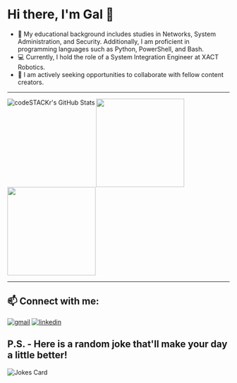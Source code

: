 # Hi there, I'm Gal 👋 

- 📘 My educational background includes studies in Networks, System Administration, and Security. Additionally, I am proficient in     programming languages such as Python, PowerShell, and Bash.
- 💻 Currently, I hold the role of a System Integration Engineer at XACT Robotics.
- 👯 I am actively seeking opportunities to collaborate with fellow content creators.

---

<img align="left" alt="codeSTACKr's GitHub Stats" src="https://github-readme-stats.vercel.app/api?username=ThePinkPanther96&show_icons=true&hide_border=false&title_color=ff652f&icon_color=FFE400&bg_color=09131B&text_color=ffffff&border_color=0c1a25" />

<a href="https://github.com/anuraghazra/github-readme-stats">
  <img height=200 align="center" src="https://github-readme-stats.vercel.app/api?username=ThePinkPanther96" />
</a>
<a href="https://github.com/anuraghazra/convoychat">
  <img height=200 align="center" src="https://github-readme-stats.vercel.app/api/top-langs?username=ThePinkPanther96&layout=compact&langs_count=8&card_width=320" />
</a>


---
## 📫 Connect with me:

[![gmail](https://img.icons8.com/?size=1x&id=P7UIlhbpWzZm&format=png)](mailto:gal8156@gmail.com)
[![linkedin](https://img.icons8.com/?size=1x&id=xuvGCOXi8Wyg&format=png)][1]


[1]: https://www.linkedin.com/in/gal-rozman/


## P.S. - Here is a random joke that'll make your day a little better!
![Jokes Card](https://readme-jokes.vercel.app/api)

